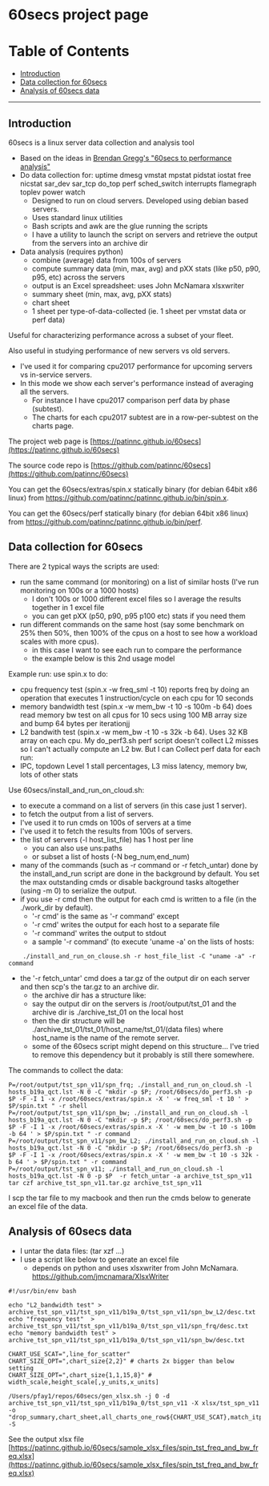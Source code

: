 # 60secs project page

# Table of Contents
- [Introduction](#introduction)
- [Data collection for 60secs](#data-collection-for-60secs)
- [Analysis of 60secs data](#analysis-of-60secs-data)

--------------------------------------------------------------------------------
## Introduction
60secs is a linux server data collection and analysis tool
- Based on the ideas in [Brendan Gregg's "60secs to performance analysis"](http://www.brendangregg.com/Articles/Netflix_Linux_Perf_Analysis_60s.pdf)
- Do data collection for: uptime dmesg vmstat mpstat pidstat iostat free nicstat sar_dev sar_tcp do_top perf sched_switch interrupts flamegraph toplev power watch
    - Designed to run on cloud servers. Developed using debian based servers.
    - Uses standard linux utilities
    - Bash scripts and awk are the glue running the scripts
    - I have a utility to launch the script on servers and retrieve the output from the servers into an archive dir
- Data analysis (requires python)
    - combine (average) data from 100s of servers
    - compute summary data (min, max, avg) and  pXX stats (like p50, p90, p95, etc) across the servers
    - output is an Excel spreadsheet: uses John McNamara xlsxwriter
    - summary sheet (min, max, avg, pXX stats)
    - chart sheet
    - 1 sheet per type-of-data-collected (ie. 1 sheet per vmstat data or perf data)

Useful for characterizing performance across a subset of your fleet.

Also useful in studying performance of new servers vs old servers.
- I've used it for comparing cpu2017 performance for upcoming servers vs in-service servers.
- In this mode we show each server's performance instead of averaging all the servers.
    - For instance I have cpu2017 comparison perf data by phase (subtest).
    - The charts for each cpu2017 subtest are in a row-per-subtest on the charts page.

The project web page is [https://patinnc.github.io/60secs](https://patinnc.github.io/60secs)

The source code repo is [https://github.com/patinnc/60secs](https://github.com/patinnc/60secs)

You can get the 60secs/extras/spin.x statically binary (for debian 64bit x86 linux) from
https://github.com/patinnc/patinnc.github.io/bin/spin.x.

You can get the 60secs/perf statically binary (for debian 64bit x86 linux) from
https://github.com/patinnc/patinnc.github.io/bin/perf.

## Data collection for 60secs

There are 2 typical ways the scripts are used:
- run the same command (or monitoring) on a list of similar hosts (I've run monitoring on 100s or a 1000 hosts)
    - I don't 100s or 1000 different excel files so I average the results together in 1 excel file
    - you can get pXX (p50, p90, p95 p100 etc) stats if you need them
- run different commands on the same host (say some benchmark on 25% then 50%, then 100% of the cpus on a host to see how a workload scales with more cpus).
    - in this case I want to see each run to compare the performance
    - the example below is this 2nd usage model

Example run: use spin.x to do:
- cpu frequency test (spin.x -w freq_sml -t 10) reports freq by doing an operation that executes 1 instruction/cycle on each cpu for 10 seconds
- memory bandwidth test (spin.x -w mem_bw -t 10 -s 100m -b 64) does read memory bw test on all cpus for 10 secs using 100 MB array size and bump 64 bytes per iterationjj
- L2 bandwith test (spin.x -w mem_bw -t 10 -s 32k -b 64). Uses 32 KB array on each cpu. My do_perf3.sh perf script doesn't collect L2 misses so I can't actually compute an L2 bw. But I can 
Collect perf data for each run:
- IPC, topdown Level 1 stall percentages, L3 miss latency, memory bw, lots of other stats

Use 60secs/install_and_run_on_cloud.sh:
- to execute a command on a list of servers (in this case just 1 server).
- to fetch the output from a list of servers.
- I've used it to run cmds on 100s of servers at a time
- I've used it to fetch the results from 100s of servers.
- the list of servers (-l host_list_file) has 1 host per line
    - you can also use uns:paths
    - or subset a list of hosts (-N beg_num,end_num)
- many of the commands (such as -r command or -r fetch_untar) done by the install_and_run script are done in the background by default. You set the max outstanding cmds or disable background tasks altogether (using -m 0) to serialize the output.
- if you use -r cmd then the output for each cmd is written to a file (in the ./work_dir by default).
    - '-r cmd' is the same as '-r command' except
    - '-r cmd' writes the output for each host to a separate file
    - '-r command' writes the output to stdout
    - a sample '-r command' (to execute 'uname -a' on the lists of hosts:
```
    ./install_and_run_on_clouse.sh -r host_file_list -C "uname -a" -r command
```
- the '-r fetch_untar' cmd does a tar.gz of the output dir on each server and then scp's the tar.gz to an archive dir.
    - the archive dir has a structure like:
    - say the output dir on the servers is /root/output/tst_01 and the archive dir is ./archive_tst_01 on the local host
    - then the dir structure will be ./archive_tst_01/tst_01/host_name/tst_01/(data files) where host_name is the name of the remote server.
    - some of the 60secs script might depend on this structure... I've tried to remove this dependency but it probably is still there somewhere.

The commands to collect the data:
```
P=/root/output/tst_spn_v11/spn_frq; ./install_and_run_on_cloud.sh -l hosts_b19a_qct.lst -N 0 -C "mkdir -p $P; /root/60secs/do_perf3.sh -p $P -F -I 1 -x /root/60secs/extras/spin.x -X ' -w freq_sml -t 10 ' > $P/spin.txt " -r shell 
P=/root/output/tst_spn_v11/spn_bw; ./install_and_run_on_cloud.sh -l hosts_b19a_qct.lst -N 0 -C "mkdir -p $P; /root/60secs/do_perf3.sh -p $P -F -I 1 -x /root/60secs/extras/spin.x -X ' -w mem_bw -t 10 -s 100m -b 64 ' > $P/spin.txt " -r command
P=/root/output/tst_spn_v11/spn_bw_L2; ./install_and_run_on_cloud.sh -l hosts_b19a_qct.lst -N 0 -C "mkdir -p $P; /root/60secs/do_perf3.sh -p $P -F -I 1 -x /root/60secs/extras/spin.x -X ' -w mem_bw -t 10 -s 32k -b 64 ' > $P/spin.txt " -r command
P=/root/output/tst_spn_v11; ./install_and_run_on_cloud.sh -l hosts_b19a_qct.lst -N 0 -p $P  -r fetch_untar -a archive_tst_spn_v11
tar czf archive_tst_spn_v11.tar.gz archive_tst_spn_v11
```
I scp the tar file to my macbook and then run the cmds below to generate an excel file of the data.

## Analysis of 60secs data

- I untar the data files: (tar xzf ...)
- I use a script like below to generate an excel file
    - depends on python and uses xlsxwriter from John McNamara. https://github.com/jmcnamara/XlsxWriter

```
#!/usr/bin/env bash

echo "L2_bandwidth test" > archive_tst_spn_v11/tst_spn_v11/b19a_0/tst_spn_v11/spn_bw_L2/desc.txt
echo "frequency test"  > archive_tst_spn_v11/tst_spn_v11/b19a_0/tst_spn_v11/spn_frq/desc.txt
echo "memory bandwidth test" > archive_tst_spn_v11/tst_spn_v11/b19a_0/tst_spn_v11/spn_bw/desc.txt

CHART_USE_SCAT=",line_for_scatter"
CHART_SIZE_OPT=",chart_size{2,2}" # charts 2x bigger than below setting
CHART_SIZE_OPT=",chart_size{1,1,15,8}" # width_scale,height_scale[,y_units,x_units]

/Users/pfay1/repos/60secs/gen_xlsx.sh -j 0 -d archive_tst_spn_v11/tst_spn_v11/b19a_0/tst_spn_v11 -X xlsx/tst_spn_v11 -o "drop_summary,chart_sheet,all_charts_one_row${CHART_USE_SCAT},match_itp_muttley_interval,add_all_to_summary,sheet_for_file{muttley5.json=endpoints},sheet_limit{endpoints;cols_max;75},%cpu_like_top,sum_file_no_formula,$CHART_SIZE_OPT,xlsx_set_col_width{sum_all!C:C;30)" -S
```

See the output xlsx file [https://patinnc.github.io/60secs/sample_xlsx_files/spin_tst_freq_and_bw_freq.xlsx](https://patinnc.github.io/60secs/sample_xlsx_files/spin_tst_freq_and_bw_freq.xlsx)


